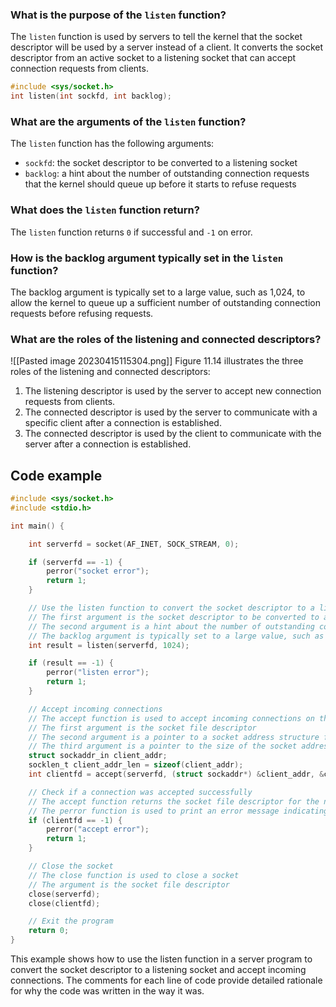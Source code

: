 ### What is the purpose of the `listen` function?

The `listen` function is used by servers to tell the kernel that the socket descriptor will be used by a server instead of a client. It converts the socket descriptor from an active socket to a listening socket that can accept connection requests from clients.

```c
#include <sys/socket.h>
int listen(int sockfd, int backlog);
```
### What are the arguments of the `listen` function?

The `listen` function has the following arguments:

-   `sockfd`: the socket descriptor to be converted to a listening socket
-   `backlog`: a hint about the number of outstanding connection requests that the kernel should queue up before it starts to refuse requests

### What does the `listen` function return?

The `listen` function returns `0` if successful and `-1` on error.

### How is the backlog argument typically set in the `listen` function?

The backlog argument is typically set to a large value, such as 1,024, to allow the kernel to queue up a sufficient number of outstanding connection requests before refusing requests.

### What are the roles of the listening and connected descriptors?
![[Pasted image 20230415115304.png]]
Figure 11.14 illustrates the three roles of the listening and connected descriptors:

1.  The listening descriptor is used by the server to accept new connection requests from clients.
2.  The connected descriptor is used by the server to communicate with a specific client after a connection is established.
3.  The connected descriptor is used by the client to communicate with the server after a connection is established.

## Code example
```c
#include <sys/socket.h>
#include <stdio.h>

int main() {

    int serverfd = socket(AF_INET, SOCK_STREAM, 0);

    if (serverfd == -1) {
        perror("socket error");
        return 1;
    }

    // Use the listen function to convert the socket descriptor to a listening socket
    // The first argument is the socket descriptor to be converted to a listening socket
    // The second argument is a hint about the number of outstanding connection requests that the kernel should queue up before it starts to refuse requests
    // The backlog argument is typically set to a large value, such as 1,024, to allow the kernel to queue up a sufficient number of outstanding connection requests before refusing requests
    int result = listen(serverfd, 1024);

    if (result == -1) {
        perror("listen error");
        return 1;
    }

    // Accept incoming connections
    // The accept function is used to accept incoming connections on the socket
    // The first argument is the socket file descriptor
    // The second argument is a pointer to a socket address structure for the client address, which can be used to identify the client
    // The third argument is a pointer to the size of the socket address structure, which must be initialized before calling accept
    struct sockaddr_in client_addr;
    socklen_t client_addr_len = sizeof(client_addr);
    int clientfd = accept(serverfd, (struct sockaddr*) &client_addr, &client_addr_len);

    // Check if a connection was accepted successfully
    // The accept function returns the socket file descriptor for the new connection on success, and -1 on error
    // The perror function is used to print an error message indicating the cause of the error
    if (clientfd == -1) {
        perror("accept error");
        return 1;
    }

    // Close the socket
    // The close function is used to close a socket
    // The argument is the socket file descriptor
    close(serverfd);
    close(clientfd);

    // Exit the program
    return 0;
}
```
This example shows how to use the listen function in a server program to convert the socket descriptor to a listening socket and accept incoming connections. The comments for each line of code provide detailed rationale for why the code was written in the way it was.